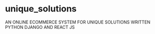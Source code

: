 # unique_solutions
AN ONLINE ECOMMERCE SYSTEM FOR UNIQUE SOLUTIONS WRITTEN PYTHON DJANGO AND REACT JS
